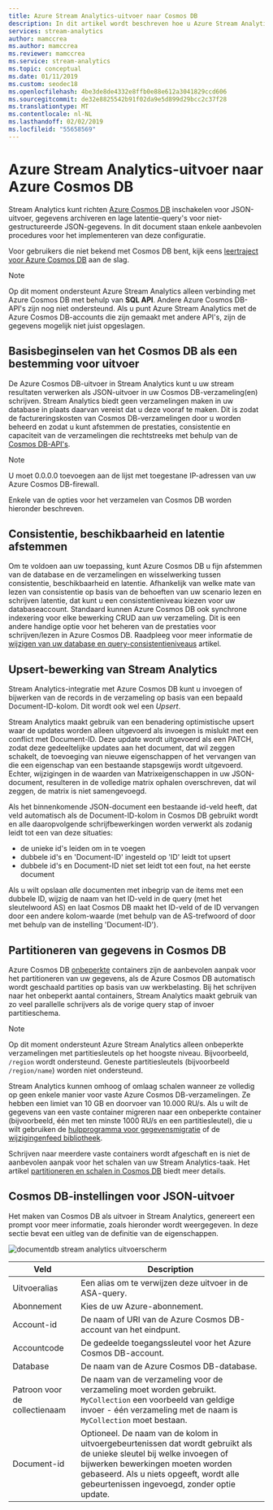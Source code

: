 ```yaml
---
title: Azure Stream Analytics-uitvoer naar Cosmos DB
description: In dit artikel wordt beschreven hoe u Azure Stream Analytics gebruiken om op te slaan van de uitvoer naar Azure Cosmos DB voor JSON-uitvoer, voor het archiveren van gegevens en query's met lage latentie voor niet-gestructureerde JSON-gegevens.
services: stream-analytics
author: mamccrea
ms.author: mamccrea
ms.reviewer: mamccrea
ms.service: stream-analytics
ms.topic: conceptual
ms.date: 01/11/2019
ms.custom: seodec18
ms.openlocfilehash: 4be3de8de4332e8ffb0e88e612a3041829ccd606
ms.sourcegitcommit: de32e8825542b91f02da9e5d899d29bcc2c37f28
ms.translationtype: MT
ms.contentlocale: nl-NL
ms.lasthandoff: 02/02/2019
ms.locfileid: "55658569"
---
```

# <a name="azure-stream-analytics-output-to-azure-cosmos-db"></a>Azure Stream Analytics-uitvoer naar Azure Cosmos DB  
Stream Analytics kunt richten [Azure Cosmos DB](https://azure.microsoft.com/services/documentdb/) inschakelen voor JSON-uitvoer, gegevens archiveren en lage latentie-query's voor niet-gestructureerde JSON-gegevens. In dit document staan enkele aanbevolen procedures voor het implementeren van deze configuratie.

Voor gebruikers die niet bekend met Cosmos DB bent, kijk eens [leertraject voor Azure Cosmos DB](https://azure.microsoft.com/documentation/learning-paths/documentdb/) aan de slag. 

> [!Note]
> Op dit moment ondersteunt Azure Stream Analytics alleen verbinding met Azure Cosmos DB met behulp van **SQL API**.
> Andere Azure Cosmos DB-API's zijn nog niet ondersteund. Als u punt Azure Stream Analytics met de Azure Cosmos DB-accounts die zijn gemaakt met andere API's, zijn de gegevens mogelijk niet juist opgeslagen. 

## <a name="basics-of-cosmos-db-as-an-output-target"></a>Basisbeginselen van het Cosmos DB als een bestemming voor uitvoer
De Azure Cosmos DB-uitvoer in Stream Analytics kunt u uw stream resultaten verwerken als JSON-uitvoer in uw Cosmos DB-verzameling(en) schrijven. Stream Analytics biedt geen verzamelingen maken in uw database in plaats daarvan vereist dat u deze vooraf te maken. Dit is zodat de factureringskosten van Cosmos DB-verzamelingen door u worden beheerd en zodat u kunt afstemmen de prestaties, consistentie en capaciteit van de verzamelingen die rechtstreeks met behulp van de [Cosmos DB-API's](https://msdn.microsoft.com/library/azure/dn781481.aspx).

> [!Note]
> U moet 0.0.0.0 toevoegen aan de lijst met toegestane IP-adressen van uw Azure Cosmos DB-firewall.

Enkele van de opties voor het verzamelen van Cosmos DB worden hieronder beschreven.

## <a name="tune-consistency-availability-and-latency"></a>Consistentie, beschikbaarheid en latentie afstemmen
Om te voldoen aan uw toepassing, kunt Azure Cosmos DB u fijn afstemmen van de database en de verzamelingen en wisselwerking tussen consistentie, beschikbaarheid en latentie. Afhankelijk van welke mate van lezen van consistentie op basis van de behoeften van uw scenario lezen en schrijven latentie, dat kunt u een consistentieniveau kiezen voor uw databaseaccount. Standaard kunnen Azure Cosmos DB ook synchrone indexering voor elke bewerking CRUD aan uw verzameling. Dit is een andere handige optie voor het beheren van de prestaties voor schrijven/lezen in Azure Cosmos DB. Raadpleeg voor meer informatie de [wijzigen van uw database en query-consistentieniveaus](../cosmos-db/consistency-levels.md) artikel.

## <a name="upserts-from-stream-analytics"></a>Upsert-bewerking van Stream Analytics
Stream Analytics-integratie met Azure Cosmos DB kunt u invoegen of bijwerken van de records in de verzameling op basis van een bepaald Document-ID-kolom. Dit wordt ook wel een *Upsert*.

Stream Analytics maakt gebruik van een benadering optimistische upsert waar de updates worden alleen uitgevoerd als invoegen is mislukt met een conflict met Document-ID. Deze update wordt uitgevoerd als een PATCH, zodat deze gedeeltelijke updates aan het document, dat wil zeggen schakelt, de toevoeging van nieuwe eigenschappen of het vervangen van die een eigenschap van een bestaande stapsgewijs wordt uitgevoerd. Echter, wijzigingen in de waarden van Matrixeigenschappen in uw JSON-document, resulteren in de volledige matrix ophalen overschreven, dat wil zeggen, de matrix is niet samengevoegd.

Als het binnenkomende JSON-document een bestaande id-veld heeft, dat veld automatisch als de Document-ID-kolom in Cosmos DB gebruikt wordt en alle daaropvolgende schrijfbewerkingen worden verwerkt als zodanig leidt tot een van deze situaties:
- de unieke id's leiden om in te voegen
- dubbele id's en 'Document-ID' ingesteld op 'ID' leidt tot upsert
- dubbele id's en Document-ID niet set leidt tot een fout, na het eerste document

Als u wilt opslaan <i>alle</i> documenten met inbegrip van de items met een dubbele ID, wijzig de naam van het ID-veld in de query (met het sleutelwoord AS) en laat Cosmos DB maakt het ID-veld of de ID vervangen door een andere kolom-waarde (met behulp van de AS-trefwoord of door met behulp van de instelling 'Document-ID').

## <a name="data-partitioning-in-cosmos-db"></a>Partitioneren van gegevens in Cosmos DB
Azure Cosmos DB [onbeperkte](../cosmos-db/partition-data.md) containers zijn de aanbevolen aanpak voor het partitioneren van uw gegevens, als de Azure Cosmos DB automatisch wordt geschaald partities op basis van uw werkbelasting. Bij het schrijven naar het onbeperkt aantal containers, Stream Analytics maakt gebruik van zo veel parallelle schrijvers als de vorige query stap of invoer partitieschema.
> [!Note]
> Op dit moment ondersteunt Azure Stream Analytics alleen onbeperkte verzamelingen met partitiesleutels op het hoogste niveau. Bijvoorbeeld, `/region` wordt ondersteund. Geneste partitiesleutels (bijvoorbeeld `/region/name`) worden niet ondersteund. 

Stream Analytics kunnen omhoog of omlaag schalen wanneer ze volledig op geen enkele manier voor vaste Azure Cosmos DB-verzamelingen. Ze hebben een limiet van 10 GB en doorvoer van 10.000 RU/s.  Als u wilt de gegevens van een vaste container migreren naar een onbeperkte container (bijvoorbeeld, één met ten minste 1000 RU/s en een partitiesleutel), die u wilt gebruiken de [hulpprogramma voor gegevensmigratie](../cosmos-db/import-data.md) of de [wijzigingenfeed bibliotheek](../cosmos-db/change-feed.md).

Schrijven naar meerdere vaste containers wordt afgeschaft en is niet de aanbevolen aanpak voor het schalen van uw Stream Analytics-taak. Het artikel [partitioneren en schalen in Cosmos DB](../cosmos-db/sql-api-partition-data.md) biedt meer details.

## <a name="cosmos-db-settings-for-json-output"></a>Cosmos DB-instellingen voor JSON-uitvoer

Het maken van Cosmos DB als uitvoer in Stream Analytics, genereert een prompt voor meer informatie, zoals hieronder wordt weergegeven. In deze sectie bevat een uitleg van de definitie van de eigenschappen.

![documentdb stream analytics uitvoerscherm](media/stream-analytics-documentdb-output/stream-analytics-documentdb-output-1.png)

|Veld           | Description|
|-------------   | -------------|
|Uitvoeralias    | Een alias om te verwijzen deze uitvoer in de ASA-query.|
|Abonnement    | Kies de uw Azure-abonnement.|
|Account-id      | De naam of URI van de Azure Cosmos DB-account van het eindpunt.|
|Accountcode     | De gedeelde toegangssleutel voor het Azure Cosmos DB-account.|
|Database        | De naam van de Azure Cosmos DB-database.|
|Patroon voor de collectienaam | De naam van de verzameling voor de verzameling moet worden gebruikt. `MyCollection` een voorbeeld van geldige invoer - één verzameling met de naam is `MyCollection` moet bestaan.  |
|Document-id     | Optioneel. De naam van de kolom in uitvoergebeurtenissen dat wordt gebruikt als de unieke sleutel bij welke invoegen of bijwerken bewerkingen moeten worden gebaseerd. Als u niets opgeeft, wordt alle gebeurtenissen ingevoegd, zonder optie update.|
